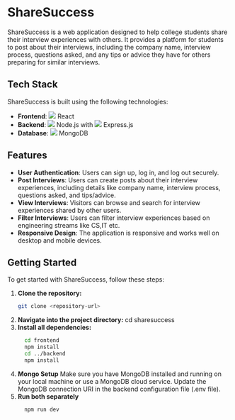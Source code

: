 # ShareSuccess

ShareSuccess is a web application designed to help college students share their interview experiences with others. It provides a platform for students to post about their interviews, including the company name, interview process, questions asked, and any tips or advice they have for others preparing for similar interviews.

## Tech Stack

ShareSuccess is built using the following technologies:

- **Frontend**: <img src="https://img.icons8.com/color/48/000000/react-native.png"/> React
- **Backend**: <img src="https://img.icons8.com/color/48/000000/nodejs.png"/> Node.js with <img src="https://img.icons8.com/color/48/000000/express.png"/> Express.js
- **Database**: <img src="https://img.icons8.com/color/48/000000/mongodb.png"/> MongoDB

## Features

- **User Authentication**: Users can sign up, log in, and log out securely.
- **Post Interviews**: Users can create posts about their interview experiences, including details like company name, interview process, questions asked, and tips/advice.
- **View Interviews**: Visitors can browse and search for interview experiences shared by other users.
- **Filter Interviews**: Users can filter interview experiences based on engineering streams like CS,IT etc.
- **Responsive Design**: The application is responsive and works well on desktop and mobile devices.

## Getting Started

To get started with ShareSuccess, follow these steps:

1. **Clone the repository:**
   ```bash
   git clone <repository-url>
2. **Navigate into the project directory:**
     cd sharesuccess
3. **Install all dependencies:**
   ```bash
     cd frontend
     npm install
     cd ../backend
     npm install
5. **Mongo Setup**
     Make sure you have MongoDB installed and running on your local machine or use a MongoDB cloud service.
     Update the MongoDB connection URI in the backend configuration file (.env file).
6.  **Run both separately**
    ```bash
      npm run dev
   
